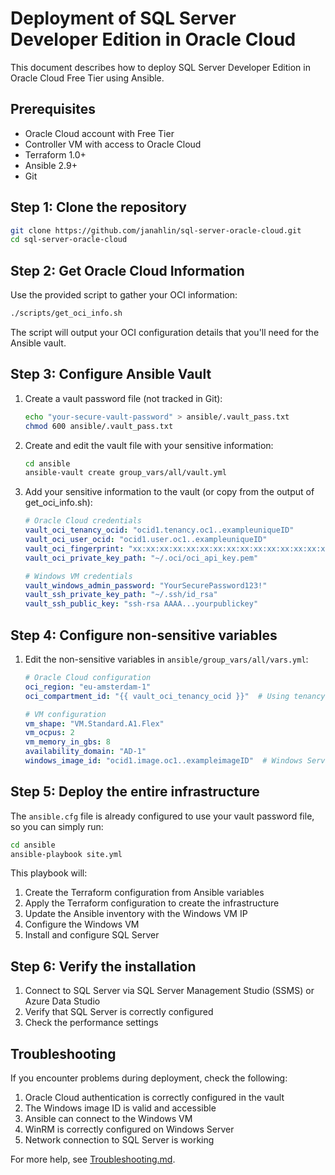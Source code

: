 # Deployment of SQL Server Developer Edition in Oracle Cloud

This document describes how to deploy SQL Server Developer Edition in Oracle Cloud Free Tier using Ansible.

## Prerequisites

- Oracle Cloud account with Free Tier
- Controller VM with access to Oracle Cloud
- Terraform 1.0+
- Ansible 2.9+
- Git

## Step 1: Clone the repository

```bash
git clone https://github.com/janahlin/sql-server-oracle-cloud.git
cd sql-server-oracle-cloud
```

## Step 2: Get Oracle Cloud Information

Use the provided script to gather your OCI information:

```bash
./scripts/get_oci_info.sh
```

The script will output your OCI configuration details that you'll need for the Ansible vault.

## Step 3: Configure Ansible Vault

1. Create a vault password file (not tracked in Git):
   ```bash
   echo "your-secure-vault-password" > ansible/.vault_pass.txt
   chmod 600 ansible/.vault_pass.txt
   ```

2. Create and edit the vault file with your sensitive information:
   ```bash
   cd ansible
   ansible-vault create group_vars/all/vault.yml
   ```

3. Add your sensitive information to the vault (or copy from the output of get_oci_info.sh):
   ```yaml
   # Oracle Cloud credentials
   vault_oci_tenancy_ocid: "ocid1.tenancy.oc1..exampleuniqueID"
   vault_oci_user_ocid: "ocid1.user.oc1..exampleuniqueID"
   vault_oci_fingerprint: "xx:xx:xx:xx:xx:xx:xx:xx:xx:xx:xx:xx:xx:xx:xx:xx"
   vault_oci_private_key_path: "~/.oci/oci_api_key.pem"

   # Windows VM credentials
   vault_windows_admin_password: "YourSecurePassword123!"
   vault_ssh_private_key_path: "~/.ssh/id_rsa"
   vault_ssh_public_key: "ssh-rsa AAAA...yourpublickey"
   ```

## Step 4: Configure non-sensitive variables

1. Edit the non-sensitive variables in `ansible/group_vars/all/vars.yml`:
   ```yaml
   # Oracle Cloud configuration
   oci_region: "eu-amsterdam-1"
   oci_compartment_id: "{{ vault_oci_tenancy_ocid }}"  # Using tenancy as compartment for simplicity

   # VM configuration
   vm_shape: "VM.Standard.A1.Flex"
   vm_ocpus: 2
   vm_memory_in_gbs: 8
   availability_domain: "AD-1"
   windows_image_id: "ocid1.image.oc1..exampleimageID"  # Windows Server 2019 image OCID
   ```

## Step 5: Deploy the entire infrastructure

The `ansible.cfg` file is already configured to use your vault password file, so you can simply run:

```bash
cd ansible
ansible-playbook site.yml
```

This playbook will:
1. Create the Terraform configuration from Ansible variables
2. Apply the Terraform configuration to create the infrastructure
3. Update the Ansible inventory with the Windows VM IP
4. Configure the Windows VM
5. Install and configure SQL Server

## Step 6: Verify the installation

1. Connect to SQL Server via SQL Server Management Studio (SSMS) or Azure Data Studio
2. Verify that SQL Server is correctly configured
3. Check the performance settings

## Troubleshooting

If you encounter problems during deployment, check the following:

1. Oracle Cloud authentication is correctly configured in the vault
2. The Windows image ID is valid and accessible
3. Ansible can connect to the Windows VM
4. WinRM is correctly configured on Windows Server
5. Network connection to SQL Server is working

For more help, see [Troubleshooting.md](troubleshooting.md).

